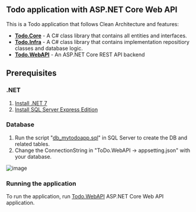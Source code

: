 ## Todo application with ASP.NET Core Web API

This is a Todo application that follows Clean Architecture and features:

- [**Todo.Core**](ToDo.Core) - A C# class library that contains all entities and interfaces.
- [**Todo.Infra**](ToDo.Infra) - A C# class library that contains implementation repositiory classes and database logic.
- [**Todo.WebAPI**](ToDo.WebAPI) - An ASP.NET Core REST API backend

## Prerequisites

### .NET

1. [Install .NET 7](https://dotnet.microsoft.com/en-us/download)
2. [Install SQL Server Express Edition](https://www.microsoft.com/en-in/sql-server/sql-server-downloads)

### Database

1. Run the script "[db_mytodoapp.sql](db_mytodoapp.sql)" in SQL Server to create the DB and related tables.
2. Change the ConnectionString in "ToDo.WebAPI → appsetting.json" with your database.

![image](https://user-images.githubusercontent.com/3891454/219577199-8d64fdc4-cafc-49b2-a3c3-7afde6205449.png)

### Running the application

To run the application, run [Todo.WebAPI](ToDo.WebAPI) ASP.NET Core Web API application.
